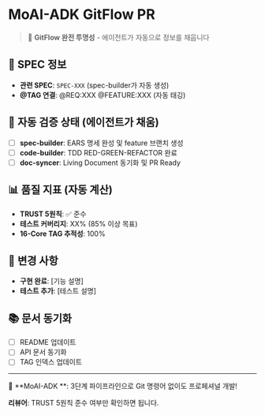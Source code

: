 # MoAI-ADK GitFlow PR

> 🗿 **GitFlow 완전 투명성** - 에이전트가 자동으로 정보를 채웁니다

## 📝 SPEC 정보

- **관련 SPEC**: `SPEC-XXX` (spec-builder가 자동 생성)
- **@TAG 연결**: @REQ:XXX @FEATURE:XXX (자동 태깅)

## 🤖 자동 검증 상태 (에이전트가 채움)

- [ ] **spec-builder**: EARS 명세 완성 및 feature 브랜치 생성
- [ ] **code-builder**: TDD RED-GREEN-REFACTOR 완료
- [ ] **doc-syncer**: Living Document 동기화 및 PR Ready

## 📊 품질 지표 (자동 계산)

- **TRUST 5원칙**: ✅ 준수
- **테스트 커버리지**: XX% (85% 이상 목표)
- **16-Core TAG 추적성**: 100%

## 🎯 변경 사항

<!-- code-builder가 TDD 결과를 자동으로 채움 -->

- **구현 완료**: [기능 설명]
- **테스트 추가**: [테스트 설명]

## 📚 문서 동기화

<!-- doc-syncer가 자동으로 채움 -->

- [ ] README 업데이트
- [ ] API 문서 동기화
- [ ] TAG 인덱스 업데이트

---

🚀 **MoAI-ADK **: 3단계 파이프라인으로 Git 명령어 없이도 프로페셔널 개발!

**리뷰어**: TRUST 5원칙 준수 여부만 확인하면 됩니다.
